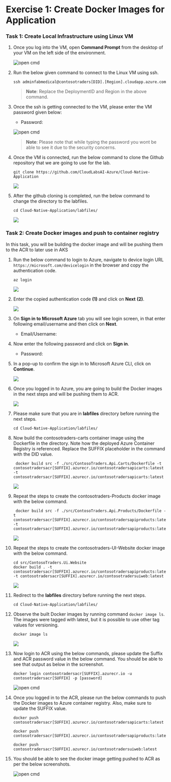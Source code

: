 # Exercise 1: Create Docker Images for Application

### Task 1: Create Local Infrastructure using Linux VM

1. Once you log into the VM, open **Command Prompt** from the desktop of your VM on the left side of the environment.

    ![](media/cmd.png "open cmd")
    
1. Run the below given command **<inject key="Command to Connect to Build Agent VM" enableCopy="true" />** to connect to the Linux VM using ssh.
   
   ```
   ssh adminfabmedical@contosotraders[DID].[Region].cloudapp.azure.com
   ```
   
   >**Note**: Replace the DeploymentID and Region in the above command.
   
1. Once the ssh is getting connected to the VM, please enter the VM password given below:
   
    * Password: <inject key="Build Agent VM Password" enableCopy="true" />

   ![](media/ex1-connecttolinuxvm.png "open cmd")
   
   >**Note**: Please note that while typing the password you wont be able to see it due to the security concerns.
    
1. Once the VM is connected, run the below command to clone the Github repository that we are going to use for the lab.

    ``` 
    git clone https://github.com/CloudLabsAI-Azure/Cloud-Native-Application
    ```
    
    ![](media/ex1-gitclone.png)
    
1. After the github cloning is completed, run the below command to change the directory to the labfiles.
    
    ```
    cd Cloud-Native-Application/labfiles/ 
    ```
    
    ![](media/ex1-cd.png)
    
### Task 2: Create Docker images and push to container registry

In this task, you will be building the docker image and will be pushing them to the ACR to later use in AKS

1. Run the below command to login to Azure, navigate to device login URL `https://microsoft.com/devicelogin` in the browser and copy the authentication code.

   ``` 
   az login
   ```
    
   ![](media/ex-azlogincode.png)
    
1. Enter the copied authentication code **(1)** and click on **Next** **(2)**.

   ![](media/ex1-codelogin.png)
   
1. On **Sign in to Microsoft Azure** tab you will see login screen, in that enter following email/username and then click on **Next**.

   * Email/Username: <inject key="AzureAdUserEmail"></inject>

1. Now enter the following password and click on **Sign in**.

   * Password: <inject key="AzureAdUserPassword"></inject> 

1. In a pop-up to confirm the sign in to Microsoft Azure CLI, click on **Continue**.

   ![](media/ex1-logincontinue.png)

1. Once you logged in to Azure, you are going to build the Docker images in the next steps and will be pushing them to ACR.

   ![](media/ex1-logincomplete.png)

1. Please make sure that you are in **labfiles** directory before running the next steps.

    ```
    cd Cloud-Native-Application/labfiles/
    ```
    
1. Now build the contosotraders-carts container image using the Dockerfile in the directory. Note how the deployed Azure Container Registry is referenced. Replace the SUFFIX placeholder in the command with the DID value.

    ```
     docker build src -f ./src/ContosoTraders.Api.Carts/Dockerfile -t contosotradersacr[SUFFIX].azurecr.io/contosotradersapicarts:latest -t contosotradersacr[SUFFIX].azurecr.io/contosotradersapicarts:latest
    ```
    
    ![](media/ex1-apicarts.png)
    
1. Repeat the steps to create the contosotraders-Products docker image with the below command.

    ```
     docker build src -f ./src/ContosoTraders.Api.Products/Dockerfile -t contosotradersacr[SUFFIX].azurecr.io/contosotradersapiproducts:latest -t contosotradersacr[SUFFIX].azurecr.io/contosotradersapiproducts:latest
    ```

    ![](media/ex1-apiproducts.png)

1. Repeat the steps to create the contosotraders-UI-Website docker image with the below command.

    ```
    cd src/ContosoTraders.Ui.Website
    docker build . -t contosotradersacr[SUFFIX].azurecr.io/contosotradersapiproducts:latest -t contosotradersacr[SUFFIX].azurecr.io/contosotradersuiweb:latest
    ```    
    
    ![](media/ex1-apiwebsite.png)
    
1. Redirect to the **labfiles** directory before running the next steps.

    ```
    cd Cloud-Native-Application/labfiles/
    ```

1. Observe the built Docker images by running command `docker image ls`. The images were tagged with latest, but it is possible to use other tag values for versioning.

    ```
    docker image ls
    ```

    ![](media/ex1-dockerimages.png)
    
1. Now login to ACR using the below commands, please update the Suffix and ACR password value in the below command. You should be able to see that output as below in the screenshot.

    ```
    docker login contosotradersacr[SUFFIX].azurecr.io -u contosotradersacr[SUFFIX] -p [password]
    ```

    ![](media/ex1-dockerlogin.png "open cmd")

1. Once you logged in to the ACR, please run the below commands to push the Docker images to Azure container registry. Also, make sure to update the SUFFIX value.

   ```
   docker push contosotradersacr[SUFFIX].azurecr.io/contosotradersapicarts:latest 
   ```
   
   ```
   docker push contosotradersacr[SUFFIX].azurecr.io/contosotradersapiproducts:latest
   ```
   
   ```
   docker push contosotradersacr[SUFFIX].azurecr.io/contosotradersuiweb:latest
   ```
   
1. You should be able to see the docker image getting pushed to ACR as per the below screenshots. 
    
    ![](media/ex1-dockerpush.png "open cmd")
    
